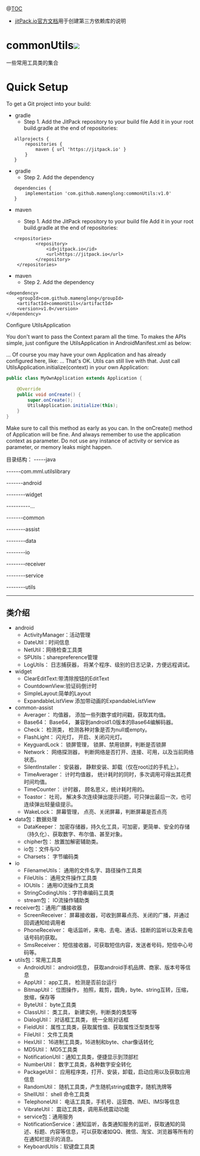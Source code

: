 @[TOC](目录)
- [jitPack.io官方文档](https://jitpack.io/docs/ANDROID/)用于创建第三方依赖库的说明
# commonUtils[![](https://jitpack.io/v/mamenglong/commonUtils.svg)](https://jitpack.io/#mamenglong/commonUtils)
一些常用工具类的集合
# Quick Setup
  To get a Git project into your build:
  * gradle  
    * Step 1. Add the JitPack repository to your build file
Add it in your root build.gradle at the end of repositories:
 ```
	allprojects {
		repositories { 
			maven { url 'https://jitpack.io' }
		}
	}
 ```
 * gradle
   * Step 2. Add the dependency
 ```
	dependencies {
		implementation 'com.github.mamenglong:commonUtils:v1.0'
	}
 ```
* maven
   
  * Step 1. Add the JitPack repository to your build file
Add it in your root build.gradle at the end of repositories:
 ```
 	<repositories>
			<repository>
			    <id>jitpack.io</id>
			    <url>https://jitpack.io</url>
			</repository>
	 </repositories>
 ```
 * maven
   * Step 2. Add the dependency
```
<dependency>
    <groupId>com.github.mamenglong</groupId>
    <artifactId>commonUtils</artifactId>
    <version>v1.0</version>
</dependency>
```

Configure UtilsApplication

You don't want to pass the Context param all the time. To makes the APIs simple, just configure the UtilsApplication in AndroidManifest.xml as below:

<manifest>
    <application
        android:name="com.mml.utilslibrary.UtilsApplication"
        ...
    >
        ...
    </application>
</manifest>
Of course you may have your own Application and has already configured here, like:

<manifest>
    <application
        android:name="com.example.MyOwnApplication"
        ...
    >
        ...
    </application>
</manifest>
That's OK. Utils  can still live with that. Just call UtilsApplication.initialize(context) in your own Application:

```java
public class MyOwnApplication extends Application {

    @Override
    public void onCreate() {
        super.onCreate();
        UtilsApplication.initialize(this);
    }
}
```

Make sure to call this method as early as you can. In the onCreate() method of Application will be fine. And always remember to use the application context as parameter. Do not use any instance of activity or service as parameter, or memory leaks might happen.

目录结构：
-----java

------com.mml.utilslibrary

-------android

--------widget

----------...

-------common

--------assist

--------data

--------io

--------receiver

--------service

--------utils

-------
## 类介绍
 + android
   + ActivityManager：活动管理
   + DateUtil：时间信息
   + NetUtil：网络检查工具类
   + SPUtils：sharepreference管理
   + LogUtils： 日志捕获器， 将某个程序、级别的日志记录，方便远程调试。
 + widget
   + ClearEditText:带清除按钮的EditText
   + CountdownView:验证码倒计时
   + SimpleLayout:简单的Layout
   + ExpandableListView 添加带动画的ExpandableListView
 + common-assist
   + Averager： 均值器， 添加一些列数字或时间戳，获取其均值。
   + Base64： Base64， 兼容到android1.0版本的Base64编解码器。
   + Check： 检测类， 检测各种对象是否为null或empty。
   + FlashLight： 闪光灯， 开启、关闭闪光灯。
   + KeyguardLock： 锁屏管理， 锁屏、禁用锁屏，判断是否锁屏
   + Network： 网络探测器， 判断网络是否打开、连接、可用，以及当前网络状态。
   + SilentInstaller： 安装器， 静默安装、卸载（仅在root过的手机上）。
   + TimeAverager： 计时均值器， 统计耗时的同时，多次调用可得出其花费时间均值。
   + TimeCounter： 计时器， 顾名思义，统计耗时用的。
   + Toastor： 吐司， 解决多次连续弹出提示问题，可只弹出最后一次，也可连续弹出轻量级提示。
   + WakeLock： 屏幕管理， 点亮、关闭屏幕，判断屏幕是否点亮
 + data包：数据处理
   + DataKeeper： 加密存储器，持久化工具，可加密，更简单、安全的存储（持久化）、获取数字、布尔值、甚至对象。
   + chipher包： 放置加解密辅助类。
   + io包：文件与IO
   + Charsets： 字节编码类
 + io
   + FilenameUtils： 通用的文件名字、路径操作工具类
   + FileUtils： 通用文件操作工具类
   + IOUtils： 通用IO流操作工具类
   + StringCodingUtils：字符串编码工具类
   + stream包： IO流操作辅助类
 + receiver包：通用广播接收器
   + ScreenReceiver： 屏幕接收器，可收到屏幕点亮、关闭的广播，并通过回调通知给调用者
   + PhoneReceiver： 电话监听，来电、去电、通话、挂断的监听以及来去电话号码的获取。
   + SmsReceiver： 短信接收器，可获取短信内容，发送者号码，短信中心号码等。
 + utils包：常用工具类
   + AndroidUtil： android信息， 获取android手机品牌、商家、版本号等信息
   + AppUtil： app工具， 检测是否前台运行
   + BitmapUtil： 位图操作， 拍照，裁剪，圆角，byte、string互转，压缩，放缩，保存等
   + ByteUtil： byte工具类
   + ClassUtil： 类工具， 新建实例，判断类的类型等
   + DialogUtil： 对话框工具类， 统一全局对话框
   + FieldUtil： 属性工具类，获取属性值、获取属性泛型类型等
   + FileUtil： 文件工具类
   + HexUtil： 16进制工具类，16进制和byte、char像话转化
   + MD5Util： MD5工具类
   + NotificationUtil：通知工具类，便捷显示到顶部栏
   + NumberUtil： 数字工具类，各种数字安全转化
   + PackageUtil： 应用程序类，打开、安装，卸载，启动应用以及获取应用信息
   + RandomUtil： 随机工具类，产生随机string或数字，随机洗牌等
   + ShellUtil： shell 命令工具类
   + TelephoneUtil： 电话工具类，手机号、运营商、IMEI、IMSI等信息
   + VibrateUtil： 震动工具类，调用系统震动功能
   + service包：通用服务
   + NotificationService：通知监听，各类通知服务的监听，获取通知的简述、标题、内容等信息，可以获取诸如QQ、微信、淘宝、浏览器等所有的在通知栏提示的消息。
   + KeyboardUtils：软键盘工具类